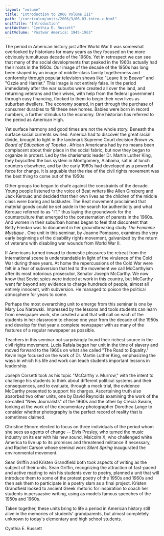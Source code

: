 ```yaml
---
layout: "volume"
title: "Introduction to 2006 Volume III"
path: "/curriculum/units/2006/3/06.03.intro.x.html"
unitTitle: "Introduction"
unitAuthor: "Cynthia E. Russett"
unitVolume: "Postwar America: 1945-1963"
---
```

<body>
<p>
The period in American history just after World War II was somewhat overlooked by historians for many years as they focused on the more obviously tumultuous decade of the 1960s. Yet in retrospect we can see that many of the social developments that peaked in the 1960s actually had their roots in the 1950s. Our image of the decade of the 1950s has long been shaped by an image of middle-class family togetherness and conformity through popular television shows like "Leave It to Beaver" and "Ozzie and Harriet." This image is not entirely false. In the period immediately after the war suburbs were created all over the land, and returning veterans and their wives, with help from the federal government through easy financing, flocked to them to begin their new lives as suburban dwellers. The economy soared, in part through the purchase of consumer durables to fill these new homes. Babies were born in record numbers, a further stimulus to the economy. One historian has referred to the period as American High.
</p>
<p>
Yet surface harmony and good times are not the whole story. Beneath the surface social currents swirled. America had to discover the great racial divide, brought to light in the landmark Supreme Court decision
<i>
Brown vs. Board of Education of Topeka
</i>
. African Americans had by no means been complacent about their place in the social fabric, but now they began to organize in protest. Led by the charismatic leader Dr. Martin Luther King, they boycotted the bus system in Montgomery, Alabama, sat in at lunch counters elsewhere, and by the early 1960s had developed as a powerful force for change. It is arguable that the rise of the civil rights movement was the best thing to come out of the 1950s.
</p>
<p>
Other groups too began to chafe against the constraints of the decade. Young people listened to the voice of Beat writers like Allen Ginsberg and Jack Kerouac and decided that their own lives as the children of the middle class were boring and lackluster. The Beat movement proclaimed that material goods could be set aside in the search for authenticity and what Kerouac referred to as "IT," thus laying the groundwork for the counterculture that emerged to the consternation of parents in the 1960s. And women in their suburban homes began to feel that discontent that Betty Friedan was to document in her groundbreaking study
<i>
The Feminine Mystique
</i>
. One unit in this seminar, by Joanne Pompano, examines the very early beginnings of the disability rights movement, galvanized by the return of veterans with disabling war wounds from World War II.
</p>
<p>
If Americans turned inward to domestic pleasures the retreat from the international scene is understandable in light of the virulence of the Cold War during these years. At home the repercussions of the Cold War were felt in a fear of subversion that led to the movement we call McCarthyism after its most notorious prosecutor, Senator Joseph McCarthy. We now know that Soviet spies were indeed at work in this country, but McCarthy went far beyond any evidence to charge hundreds of people, almost all entirely innocent, with subversion. He managed to poison the political atmosphere for years to come.
</p>
<p>
Perhaps the most overarching unit to emerge from this seminar is one by Mary Lou Narowski. Impressed by the lessons and tools students can learn from newspaper work, she created a unit that will call on each of the students in her classroom to choose one year from the decade of the 1950s and develop for that year a complete newspaper with as many of the features of a regular newspaper as possible.
</p>
<p>
Teachers in this seminar not surprisingly found their richest source in the civil rights movement. Lucia Rafala began her unit in the time of slavery and moved forward to the 1960s on what she called "The Road to Equality." Kevin Inge focused on the work of Dr. Martin Luther King, emphasizing the ways in which his life and work can teach students important lessons in leadership.
</p>
<p>
Joseph Corsetti took as his topic "McCarthy v. Murrow," with the intent to challenge his students to think about different political systems and their consequences, and to evaluate, through a mock trial, the evidence McCarthy presented to support his charges. Ascertaining truth also absorbed two other units, one by David Reynolds examining the work of the so-called "New Journalists" of the 1960s and the other by Crecia Swaim, looking at the work of the documentary photographer Dorothea Lange to consider whether photography is the perfect record of reality that is sometimes claimed.
</p>
<p>
Christine Elmore elected to focus on three individuals of the period whom she sees as agents of change -- Elvis Presley, who turned the music industry on its ear with his new sound, Malcolm X, who challenged white America to live up to its promises and threatened militance if necessary, and Rachel Carson whose seminal work
<i>
Silent Spring
</i>
inaugurated the environmental movement.
</p>
<p>
Sean Griffin and Kristen Grandfield both took aspects of writing as the subject of their units. Sean Griffin, recognizing the attraction of fast-paced and active reading to win his students over to poetry, planned a unit that will introduce them to some of the protest poetry of the 1950s and 1960s and then ask them to participate in a poetry slam as a final project. Kristen Grandfield looked to ancient Greek rhetoric for inspiration to coach her students in persuasive writing, using as models famous speeches of the 1950s and 1960s.
</p>
<p>
Taken together, these units bring to life a period in American history still alive in the memories of students' grandparents, but almost completely unknown to today's elementary and high school students.
</p>
<p>
Cynthia E. Russett
</p>
</body>